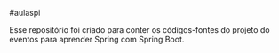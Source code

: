 #aulaspi

Esse repositório foi criado para conter os códigos-fontes do projeto do eventos para aprender Spring com Spring Boot.
